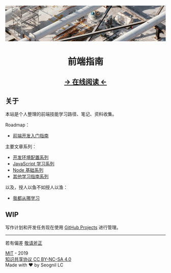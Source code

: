 <p align="center">

![the-banner](./docs/.vuepress/public/geneva-switzerland-narrow.jpg)

</p>

<h1 align="center">前端指南</h1>

<h2  align="center">
  <a href='https://fe.rualc.com/'>
  <u>→ 在线阅读 ←</u>
  </a>
</h2>

## 关于

本站是个人整理的前端技能学习路径、笔记、资料收集。

Roadmap：

- [前端开发入门指南](https://fe.rualc.com/note/fe-development-cookbook.html)

主要文章系列：

- [开发环境配置系列](https://fe.rualc.com/note/my-workstation.html)
- [JavaScript 学习系列](https://fe.rualc.com/note/js-foundation.html)
- [Node 基础系列](https://fe.rualc.com/note/node-basic.html)
- [其他学习指南系列](https://fe.rualc.com/note/study-methodology.html)

以及，授人以鱼不如授人以渔：

- [我都从哪学习](https://fe.rualc.com/note/my-reading.html)

## WIP

写作计划和开发任务现在使用 [GitHub Projects](https://github.com/seognil/fe-foundation/projects/1) 进行管理。

---

若有偏差 [敬请斧正](https://github.com/seognil/fe-foundation/issues/new)

[MIT](LICENSE) - 2019  
[知识共享协议 CC BY-NC-SA 4.0](https://creativecommons.org/licenses/by-nc-sa/4.0/deed.zh)  
Made with ❤️ by Seognil LC
